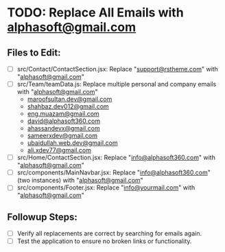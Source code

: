 # TODO: Replace All Emails with alphasoft@gmail.com

## Files to Edit:
- [ ] src/Contact/ContactSection.jsx: Replace "support@rstheme.com" with "alphasoft@gmail.com"
- [ ] src/Team/teamData.js: Replace multiple personal and company emails with "alphasoft@gmail.com"
  - maroofsultan.dev@gmail.com
  - shahbaz.dev012@gmail.com
  - eng.muazam@gmail.com
  - david@alphasoft360.com
  - ahassandevx@gmail.com
  - sameerxdev@gmail.com
  - ubaidullah.web.dev@gmail.com
  - ali.xdev77@gmail.com
- [ ] src/Home/ContactSection.jsx: Replace "info@alphasoft360.com" with "alphasoft@gmail.com"
- [ ] src/components/MainNavbar.jsx: Replace "info@alphasoft360.com" (two instances) with "alphasoft@gmail.com"
- [ ] src/components/Footer.jsx: Replace "info@yourmail.com" with "alphasoft@gmail.com"

## Followup Steps:
- [ ] Verify all replacements are correct by searching for emails again.
- [ ] Test the application to ensure no broken links or functionality.
